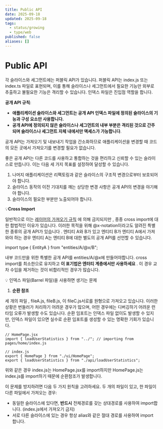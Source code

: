 ```yaml
---
title: Public API
date: 2025-09-18
updated: 2025-09-18
tags:
  - status/growing
  - type/web
published: false
aliases: []
---
```

# Public API
각 슬라이스와 세그먼트에는 퍼블릭 API가 있습니다. 퍼블릭 API는 index.js 또는 index.ts 파일로 표현되며, 이를 통해 슬라이스나 세그먼트에서 필요한 기능만 외부로 추출하고 불필요한 기능은 격리할 수 있습니다. 인덱스 파일은 진입점 역할을 합니다.

**공개 API 규칙**:

- **애플리케이션 슬라이스와 세그먼트는 공개 API 인덱스 파일에 정의된 슬라이스의 기능과 구성 요소만 사용합니다.**
- **공개 API에 정의되지 않은 슬라이스나 세그먼트의 내부 부분은 격리된 것으로 간주되며 슬라이스나 세그먼트 자체 내에서만 액세스가 가능합니다**.

공개 API는 가져오기 및 내보내기 작업을 간소화하므로 애플리케이션을 변경할 때 코드의 모든 곳에서 가져오기를 변경할 필요가 없습니다.

좋은 공개 API는 다른 코드를 사용하고 통합하는 것을 편리하고 신뢰할 수 있는 슬라이스로 만듭니다. 이는 다음 세 가지 목표를 설정하여 달성할 수 있습니다.

1. 나머지 애플리케이션은 리팩토링과 같은 슬라이스의 구조적 변경으로부터 보호되어야 합니다.
2. 슬라이스 동작의 이전 기대치를 깨는 상당한 변경 사항은 공개 API의 변경을 야기해야 합니다.
3. 슬라이스의 필요한 부분만 노출되어야 합니다.

💡**Cross Import**

일반적으로 이는 [레이어의 가져오기 규칙](https://feature-sliced.design/docs/reference/layers#import-rule-on-layers) 에 의해 금지되지만 , 종종 cross import에 대한 합법적인 이유가 있습니다. 이러한 목적을 위해 @x-notation이라고도 알려진 특별한 종류의 공개 API가 있습니다 . 엔티티 A와 B가 있고 엔티티 B가 엔티티 A에서 가져와야 하는 경우 엔티티 A는 엔티티 B에 대한 별도의 공개 API를 선언할 수 있습니다.

import type { EntityA } from "entities/A/@x/B";

내부 코드만을 위한 특별한 공개 API를 entities/A/@x에 만들어야합니다. cross import를 최소한으로 유지하고 **이 표기법은 엔터티 계층에서만 사용하세요** . 이 경우 교차 수입을 제거하는 것이 비합리적인 경우가 많습니다.

💡 인덱스 파일(Barrel 파일)을 사용하면 생기는 문제

1. **순환 참조**

세 개의 파일 , fileA.js, fileB.js, 이 fileC.js서로를 원형으로 가져오고 있습니다. 이러한 상황은 번들러가 처리하기 어려운 경우가 많으며, 어떤 경우에는 디버깅하기 어려운 런타임 오류가 발생할 수도 있습니다. 순환 임포트는 인덱스 파일 없이도 발생할 수 있지만, 인덱스 파일이 있으면 실수로 순환 임포트를 생성할 수 있는 명확한 기회가 있습니다.

```
// HomePage.jsx
import { loadUserStatistics } from "../"; // importing from pages/home/index.js
```

```
// index.js
export { HomePage } from "./ui/HomePage";
export { loadUserStatistics } from "./api/loadUserStatistics";
```

위와 같은 경우 index.js는 HomePage.jsx를 import하지만 HomePage.js는 index.js를 import하기 때문에 순환참조가 발생합니다.

이 문제를 방지하려면 다음 두 가지 원칙을 고려하세요. 두 개의 파일이 있고, 한 파일이 다른 파일에서 가져오는 경우:

- 동일한 슬라이스에 있다면, **반드시** 전체경로를 갖는 상대경로를 사용하여 import합니다. (index.js에서 가져오기 금지)
- 서로 다른 슬라이스에 있는 경우 항상 alias와 같은 절대 경로를 사용하여 import 합니다.

